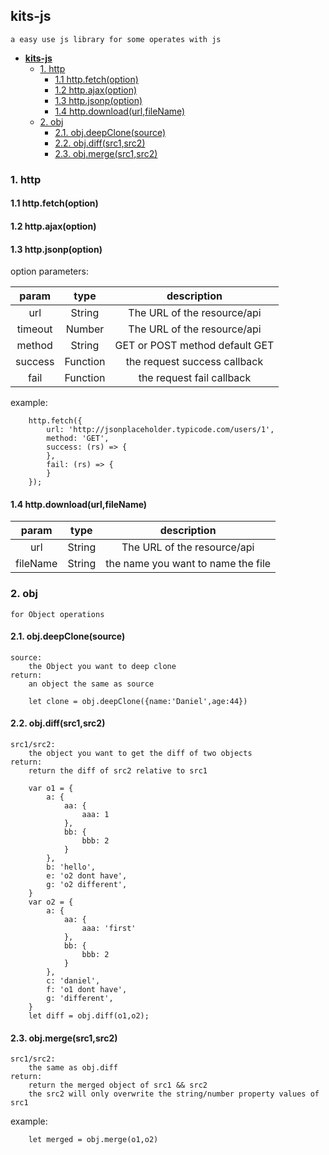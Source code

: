  **kits-js**   
--
    a easy use js library for some operates with js  

- [ **kits-js** ](#kits-js)
    - [1. http](#1-http)
        - [1.1 http.fetch(option)](#11-httpfetchoption)
        - [1.2 http.ajax(option)](#12-httpajaxoption)
        - [1.3 http.jsonp(option)](#13-httpjsonpoption)
        - [1.4 http.download(url,fileName)](#14-httpdownloadurlfilename)
    - [2. obj](#2-obj)
        - [2.1. obj.deepClone(source)](#21-objdeepclonesource)
        - [2.2. obj.diff(src1,src2)](#22-objdiffsrc1src2)
        - [2.3. obj.merge(src1,src2)](#23-objmergesrc1src2)

###  1. http
#### 1.1 http.fetch(option) 
#### 1.2 http.ajax(option)  
#### 1.3 http.jsonp(option)  

option parameters:

|param|type|description|  
|:-:|:-:|:-:|
|url|String|The URL of the resource/api| 
|timeout|Number|The URL of the resource/api|  
|method|String|GET or POST method default GET|  
|success|Function|the request success callback|  
|fail|Function|the request fail callback| 

example:
```
    http.fetch({
        url: 'http://jsonplaceholder.typicode.com/users/1',
        method: 'GET',
        success: (rs) => {
        },
        fail: (rs) => {
        }
    });
```
#### 1.4 http.download(url,fileName)   

|param|type|description|
|:-:|:-:|:-:|
|url|String|The URL of the resource/api|
|fileName|String|the name you want to name the file|

### 2. obj 

    for Object operations

#### 2.1.  obj.deepClone(source)      

    source: 
        the Object you want to deep clone
    return:
        an object the same as source

```
    let clone = obj.deepClone({name:'Daniel',age:44})
```

#### 2.2.  obj.diff(src1,src2)   

    src1/src2:     
        the object you want to get the diff of two objects   
    return:   
        return the diff of src2 relative to src1   
    
```
    var o1 = {
        a: {
            aa: {
                aaa: 1
            },
            bb: {
                bbb: 2
            }
        },
        b: 'hello',
        e: 'o2 dont have',
        g: 'o2 different',
    }
    var o2 = {
        a: {
            aa: {
                aaa: 'first'
            },
            bb: {
                bbb: 2
            }
        },
        c: 'daniel',
        f: 'o1 dont have',
        g: 'different',
    }
    let diff = obj.diff(o1,o2);

```

#### 2.3.  obj.merge(src1,src2) 
    src1/src2:  
        the same as obj.diff  
    return:  
        return the merged object of src1 && src2  
        the src2 will only overwrite the string/number property values of src1

example:

```
    let merged = obj.merge(o1,o2)
```